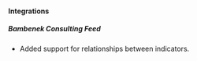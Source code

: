 
#### Integrations
##### Bambenek Consulting Feed
- Added support for relationships between indicators.
